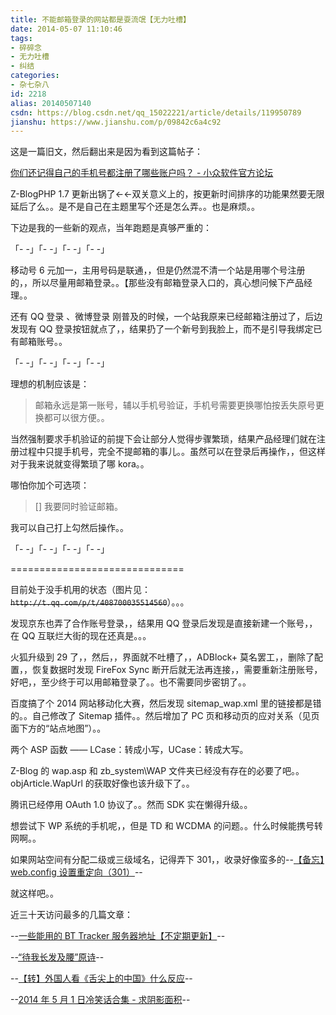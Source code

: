 ```yaml
---
title: 不能邮箱登录的网站都是耍流氓【无力吐槽】
date: 2014-05-07 11:10:46
tags:
- 碎碎念
- 无力吐槽
- 纠结
categories:
- 杂七杂八
id: 2218
alias: 20140507140
csdn: https://blog.csdn.net/qq_15022221/article/details/119950789
jianshu: https://www.jianshu.com/p/09842c6a4c92
---
```


这是一篇旧文，然后翻出来是因为看到这篇帖子：

[你们还记得自己的手机号都注册了哪些账户吗？ - 小众软件官方论坛](https://meta.appinn.net/t/topic/22943 "你们还记得自己的手机号都注册了哪些账户吗？ - 小众软件官方论坛")

<!-- more -->

Z-BlogPHP 1.7 更新出锅了←←双关意义上的，按更新时间排序的功能果然要无限延后了么。。是不是自己在主题里写个还是怎么弄。。也是麻烦。。

下边是我的一些新的观点，当年跑题是真够严重的：

「- -」「- -」「- -」「- -」

移动号 6 元加一，主用号码是联通，，但是仍然混不清一个站是用哪个号注册的，，所以尽量用邮箱登录。。【那些没有邮箱登录入口的，真心想问候下产品经理。。

还有 QQ 登录 、微博登录 刚普及的时候，一个站我原来已经邮箱注册过了，后边发现有 QQ 登录按钮就点了，，结果扔了一个新号到我脸上，而不是引导我绑定已有邮箱账号。。

「- -」「- -」「- -」「- -」

理想的机制应该是：

> 邮箱永远是第一账号，辅以手机号验证，手机号需要更换哪怕按丢失原号更换都可以很方便。。

当然强制要求手机验证的前提下会让部分人觉得步骤繁琐，结果产品经理们就在注册过程中只提手机号，完全不提邮箱的事儿。。虽然可以在登录后再操作，，但这样对于我来说就变得繁琐了哪 kora。。

哪怕你加个可选项：

> [] 我要同时验证邮箱。

我可以自己打上勾然后操作。。

「- -」「- -」「- -」「- -」

==============================

目前处于没手机用的状态（图片见：~~`http://t.qq.com/p/t/408700035514560`~~）。。。

发现京东也弄了合作账号登录，，结果用 QQ 登录后发现是直接新建一个账号，，在 QQ 互联烂大街的现在还真是。。。

火狐升级到 29 了，，然后，，界面就不吐槽了，，ADBlock+ 莫名罢工，，删除了配置，，恢复数据时发现 FireFox Sync 断开后就无法再连接，，需要重新注册账号，好吧，，至少终于可以用邮箱登录了。。也不需要同步密钥了。。

百度搞了个 2014 网站移动化大赛，然后发现 sitemap\_wap.xml 里的链接都是错的。。自己修改了 Sitemap 插件。。然后增加了 PC 页和移动页的应对关系（见页面下方的“站点地图”）。。

两个 ASP 函数 —— LCase：转成小写，UCase：转成大写。

Z-Blog 的 wap.asp 和 zb\_system\\WAP 文件夹已经没有存在的必要了吧。。objArticle.WapUrl 的获取好像也该升级下了。。

腾讯已经停用 OAuth 1.0 协议了。。然而 SDK 实在懒得升级。。

想尝试下 WP 系统的手机呢，，但是 TD 和 WCDMA 的问题。。什么时候能携号转网啊。。

如果网站空间有分配二级或三级域名，记得弄下 301，，收录好像蛮多的--[【备忘】web.config 设置重定向（301）](https://www.wdssmq.com/post/web-configSheZhiZhongDingXiang-301.html "【备忘】web.config 设置重定向（301）")--

就这样吧。。

近三十天访问最多的几篇文章：

\--[一些能用的 BT Tracker 服务器地址【不定期更新】](https://www.wdssmq.com/post/20130323295.html "一些能用的BT Tracker 服务器地址【不定期更新】")--

\--[“待我长发及腰”原诗](https://www.wdssmq.com/post/20131017725.html "“待我长发及腰”原诗")--

\--[【转】外国人看《舌尖上的中国》什么反应](https://www.wdssmq.com/post/20140425429.html "【转】外国人看《舌尖上的中国》什么反应")--

\--[2014 年 5 月 1 日冷笑话合集 - 求阴影面积](https://www.wdssmq.com/post/20140501251.html "2014年5月1日冷笑话合集 - 求阴影面积")--

<!--2218-->
